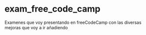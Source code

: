 # exam_free_code_camp
Examenes que voy presentando en freeCodeCamp con las diversas mejoras que voy a ir añadiendo
